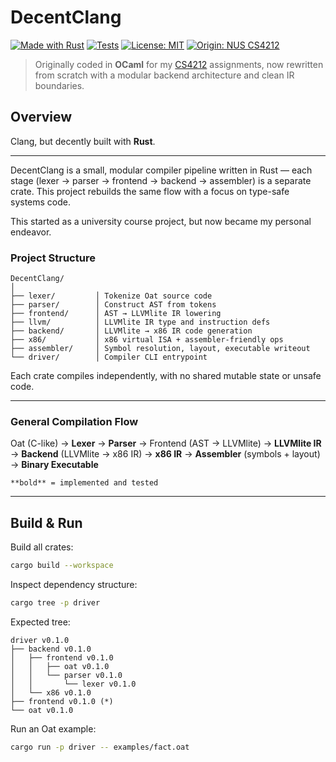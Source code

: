 # DecentClang

[![Made with Rust](https://img.shields.io/badge/Rust-2024-orange?logo=rust&logoColor=white)](https://www.rust-lang.org)
[![Tests](https://img.shields.io/badge/tests-cargo%20test-success?logo=github&color=green)](https://doc.rust-lang.org/cargo/commands/cargo-test.html)
[![License: MIT](https://img.shields.io/badge/License-MIT-blue.svg)](LICENSE)
[![Origin: NUS CS4212](https://img.shields.io/badge/Origin-NUS_CS4212-purple?logo=academia)](https://ilyasergey.net/CS4212/)




> Originally coded in **OCaml** for my [CS4212](https://ilyasergey.net/CS4212/) assignments, now rewritten from scratch with a modular backend architecture and clean IR boundaries.

## Overview

Clang, but decently built with **Rust**.

---

DecentClang is a small, modular compiler pipeline written in Rust — each stage (lexer → parser → frontend → backend → assembler) is a separate crate. This project rebuilds the same flow with a focus on type-safe systems code.

This started as a university course project, but now became my personal endeavor.

### Project Structure

```
DecentClang/
│
├── lexer/         │ Tokenize Oat source code
├── parser/        │ Construct AST from tokens
├── frontend/      │ AST → LLVMlite IR lowering
├── llvm/          │ LLVMlite IR type and instruction defs
├── backend/       │ LLVMlite → x86 IR code generation
├── x86/           │ x86 virtual ISA + assembler-friendly ops
├── assembler/     │ Symbol resolution, layout, executable writeout
└── driver/        │ Compiler CLI entrypoint
```

Each crate compiles independently, with no shared mutable state or unsafe code.

---

### General Compilation Flow

Oat (C-like)
→ **Lexer**
→ **Parser**
→ Frontend (AST → LLVMlite)
→ **LLVMlite IR**
→ **Backend** (LLVMlite → x86 IR)
→ **x86 IR**
→ **Assembler** (symbols + layout)
→ **Binary Executable**

`**bold** = implemented and tested`

---

## Build & Run

Build all crates:
```bash
cargo build --workspace
````

Inspect dependency structure:

```bash
cargo tree -p driver
```

Expected tree:

```
driver v0.1.0
├── backend v0.1.0
│   ├── frontend v0.1.0
│   │   ├── oat v0.1.0
│   │   └── parser v0.1.0
│   │       └── lexer v0.1.0
│   └── x86 v0.1.0
├── frontend v0.1.0 (*)
└── oat v0.1.0
```

Run an Oat example:

```bash
cargo run -p driver -- examples/fact.oat
```
